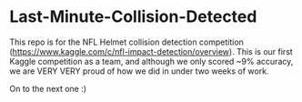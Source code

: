# Last-Minute-Collision-Detected

This repo is for the NFL Helmet collision detection competition (https://www.kaggle.com/c/nfl-impact-detection/overview). This is our first Kaggle competition as a team, and although we only scored ~9% accuracy, we are VERY VERY proud of how we did in under two weeks of work. 

On to the next one :)


